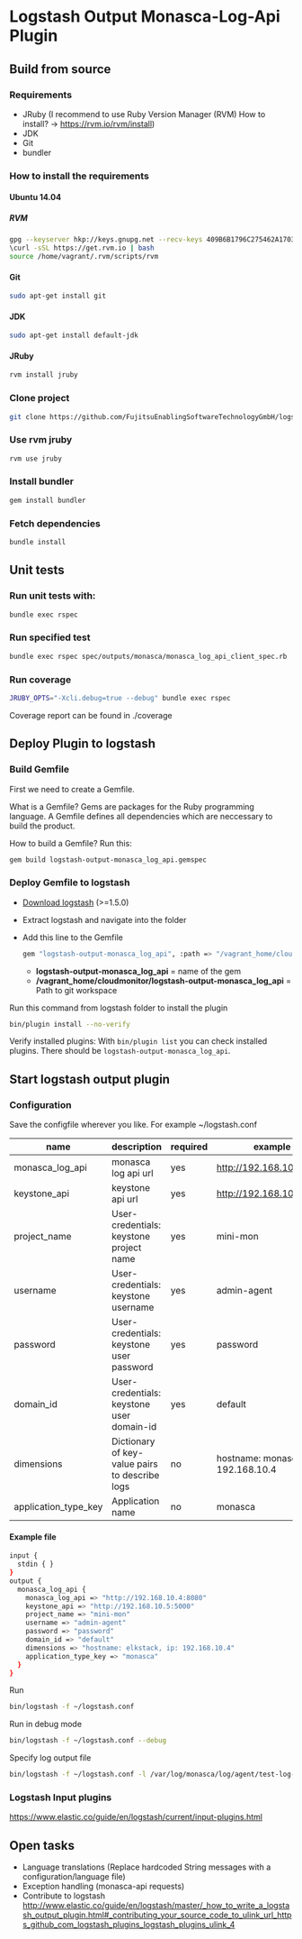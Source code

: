 # Logstash Output Monasca-Log-Api Plugin

## Build from source

### Requirements

* JRuby (I recommend to use Ruby Version Manager (RVM) How to install? ->  https://rvm.io/rvm/install)
* JDK
* Git
* bundler

### How to install the requirements

#### Ubuntu 14.04

##### RVM
```bash
gpg --keyserver hkp://keys.gnupg.net --recv-keys 409B6B1796C275462A1703113804BB82D39DC0E3
\curl -sSL https://get.rvm.io | bash
source /home/vagrant/.rvm/scripts/rvm
```

#### Git
```bash
sudo apt-get install git
```

#### JDK
```bash
sudo apt-get install default-jdk
```

#### JRuby
```bash
rvm install jruby
```

### Clone project

```bash
git clone https://github.com/FujitsuEnablingSoftwareTechnologyGmbH/logstash-output-monasca_api.git
```

### Use rvm jruby
```bash
rvm use jruby
```

### Install bundler
```bash
gem install bundler
```

### Fetch dependencies
```bash
bundle install
```

## Unit tests

### Run unit tests with:
```bash
bundle exec rspec
```

### Run specified test
```bash
bundle exec rspec spec/outputs/monasca/monasca_log_api_client_spec.rb
```

### Run coverage
```bash
JRUBY_OPTS="-Xcli.debug=true --debug" bundle exec rspec
```

Coverage report can be found in ./coverage

## Deploy Plugin to logstash

### Build Gemfile
First we need to create a Gemfile.

What is a Gemfile? Gems are packages for the Ruby programming language. A Gemfile defines all dependencies which are neccessary to build the product.

How to build a Gemfile? Run this:
```bash
gem build logstash-output-monasca_log_api.gemspec
```

### Deploy Gemfile to logstash

* [Download logstash](http://download.elastic.co/logstash/logstash/logstash-1.5.0.tar.gz) (>=1.5.0)
* Extract logstash and navigate into the folder
* Add this line to the Gemfile

  ```bash
  gem "logstash-output-monasca_log_api", :path => "/vagrant_home/cloudmonitor/logstash-output-monasca_log_api"
  ```

  * __logstash-output-monasca_log_api__ = name of the gem
  * __/vagrant_home/cloudmonitor/logstash-output-monasca_log_api__ = Path to git workspace

Run this command from logstash folder to install the plugin
```bash
bin/plugin install --no-verify
```

Verify installed plugins:
With ``bin/plugin list`` you can check installed plugins. There should be ``logstash-output-monasca_log_api``.

## Start logstash output plugin

### Configuration

Save the configfile wherever you like. For example ~/logstash.conf

| name | description | required | example |
| - | - | - | - |
| monasca_log_api | monasca log api url | yes | http://192.168.10.4:8080 |
| keystone_api | keystone api url | yes | http://192.168.10.5:5000 |
| project_name | User-credentials: keystone project name | yes | mini-mon |
| username | User-credentials: keystone username | yes | admin-agent |
| password | User-credentials: keystone user password | yes | password |
| domain_id | User-credentials: keystone user domain-id | yes | default |
| dimensions | Dictionary of key-value pairs to describe logs | no | hostname: monasca, ip: 192.168.10.4 |
| application_type_key | Application name | no | monasca |

#### Example file
```bash
input {
  stdin { }
}
output {
  monasca_log_api {
    monasca_log_api => "http://192.168.10.4:8080"
    keystone_api => "http://192.168.10.5:5000"
    project_name => "mini-mon"
    username => "admin-agent"
    password => "password"
    domain_id => "default"
    dimensions => "hostname: elkstack, ip: 192.168.10.4"
    application_type_key => "monasca"
  }
}
```

Run
```bash
bin/logstash -f ~/logstash.conf
```

Run in debug mode
```bash
bin/logstash -f ~/logstash.conf --debug
```

Specify log output file
```bash
bin/logstash -f ~/logstash.conf -l /var/log/monasca/log/agent/test-log-agent.log
```
### Logstash Input plugins
https://www.elastic.co/guide/en/logstash/current/input-plugins.html

## Open tasks
* Language translations (Replace hardcoded String messages with a configuration/language file)
* Exception handling (monasca-api requests)
* Contribute to logstash http://www.elastic.co/guide/en/logstash/master/_how_to_write_a_logstash_output_plugin.html#_contributing_your_source_code_to_ulink_url_https_github_com_logstash_plugins_logstash_plugins_ulink_4
